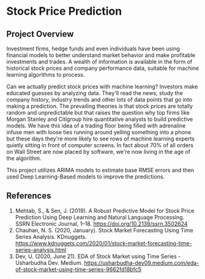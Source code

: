 # Stock Price Prediction

## Project Overview
Investment firms, hedge funds and even individuals have been using financial models to better understand market behavior and make profitable investments and trades. A wealth of information is available in the form of historical stock prices and company performance data, suitable for machine learning algorithms to process.

Can we actually predict stock prices with machine learning? Investors make educated guesses by analyzing data. They'll read the news, study the company history, industry trends and other lots of data points that go into making a prediction. The prevailing theories is that stock prices are totally random and unpredictable but that raises the question why top firms like Morgan Stanley and Citigroup hire quantitative analysts to build predictive models. We have this idea of a trading floor being filled with adrenaline infuse men with loose ties running around yelling something into a phone but these days they're more likely to see rows of machine learning experts quietly sitting in front of computer screens. In fact about 70% of all orders on Wall Street are now placed by software, we're now living in the age of the algorithm.

This project utilizes ARIMA models to estimate base RMSE errors and then used Deep Learning-Based models to improve the predictions.

## References
1. Mehtab, S., & Sen, J. (2019). A Robust Predictive Model for Stock Price Prediction Using Deep Learning and Natural Language Processing. SSRN Electronic Journal, 1–18. https://doi.org/10.2139/ssrn.3502624
2. Chauhan, N. S. (2020, January). Stock Market Forecasting Using Time Series Analysis. KDnuggets. https://www.kdnuggets.com/2020/01/stock-market-forecasting-time-series-analysis.html
3. Dev, U. (2020, June 21). EDA of Stock Market using Time Series - Usharbudha Dev. Medium. https://usharbudha-dev09.medium.com/eda-of-stock-market-using-time-series-9662fd18bfc5
